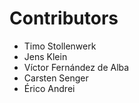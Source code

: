 # Contributors

- Timo Stollenwerk
- Jens Klein
- Víctor Fernández de Alba
- Carsten Senger
- Érico Andrei
